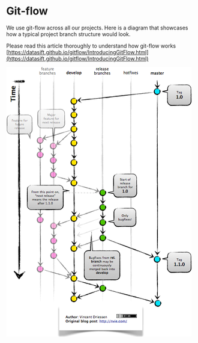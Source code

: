 # Git-flow

We use git-flow across all our projects. Here is a diagram that showcases how a typical project branch structure would look.

Please read this article thoroughly to understand how git-flow works [https://datasift.github.io/gitflow/IntroducingGitFlow.html](https://datasift.github.io/gitflow/IntroducingGitFlow.html)

![](../../.gitbook/assets/image.png)



